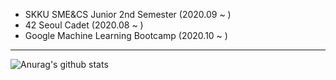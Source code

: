 * SKKU SME&CS Junior 2nd Semester (2020.09 ~ )
* 42 Seoul Cadet (2020.08 ~ )
* Google Machine Learning Bootcamp (2020.10 ~ )<br>
***
![Anurag's github stats](https://github-readme-stats.vercel.app/api?username=hectic97&theme=dark&show_icons=true&count_private=true)<br>
